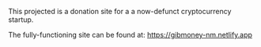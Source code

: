 This projected is a donation site for a a now-defunct cryptocurrency startup.

The fully-functioning site can be found at: https://gibmoney-nm.netlify.app